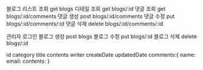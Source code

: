 ﻿블로그
리스트 조회 get blogs
디테일 조회 get blogs/:id
댓글 조회 get blogs/:id/comments
댓글 생성 post blogs/:id/comments
댓글 수정 put blogs/:id/comments/:id
댓글 삭제 delete blogs/:id/comments/:id

관리자
로그인
블로그 생성 post blogs
블로그 수정 put blogs/:id
블로그 삭제 delete blogs/:id


id
category
title
contents
writer
createDate
updatedDate
comments:{
	name:
	email:
	contents:
}

	
